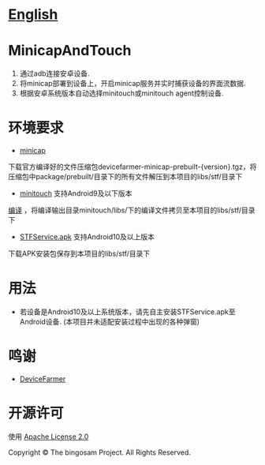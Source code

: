 # [English](README.md)

# MinicapAndTouch

1. 通过adb连接安卓设备.
2. 将minicap部署到设备上，开启minicap服务并实时捕获设备的界面流数据.
3. 根据安卓系统版本自动选择minitouch或minitouch agent控制设备. 

# 环境要求

- [minicap](https://github.com/DeviceFarmer/minicap/releases) 

下载官方编译好的文件压缩包devicefarmer-minicap-prebuilt-{version}.tgz，将压缩包中package/prebuilt/目录下的所有文件解压到本项目的libs/stf/目录下

- [minitouch](https://github.com/DeviceFarmer/minitouch) 支持Android9及以下版本

[编译](https://github.com/DeviceFarmer/minitouch#Building) ，将编译输出目录minitouch/libs/下的编译文件拷贝至本项目的libs/stf/目录下

- [STFService.apk](https://github.com/DeviceFarmer/STFService.apk/releases)  支持Android10及以上版本

下载APK安装包保存到本项目的libs/stf/目录下

# 用法
- 若设备是Android10及以上系统版本，请先自主安装STFService.apk至Android设备. (本项目并未适配安装过程中出现的各种弹窗)


# 鸣谢

- [DeviceFarmer](https://github.com/DeviceFarmer)

# 开源许可

使用 [Apache License 2.0](LICENSE)

Copyright © The bingosam Project. All Rights Reserved.
